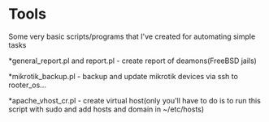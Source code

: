 # Tools

Some very basic scripts/programs that I've created for automating simple tasks


*general_report.pl and report.pl - create report of deamons(FreeBSD jails)

*mikrotik_backup.pl - backup and update mikrotik devices via ssh to rooter_os...

*apache_vhost_cr.pl - create virtual host(only you'll have to do is to run this script with sudo and add hosts and domain in ~/etc/hosts)
